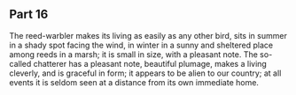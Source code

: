 ## Part 16

The reed-warbler makes its living as easily as any other bird, sits in summer in a shady spot facing the wind, in winter in a sunny and sheltered place among reeds in a marsh; it is small in size, with a pleasant note.
The so-called chatterer has a pleasant note, beautiful plumage, makes a living cleverly, and is graceful in form; it appears to be alien to our country; at all events it is seldom seen at a distance from its own immediate home.

